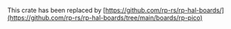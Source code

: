 This crate has been replaced by [https://github.com/rp-rs/rp-hal-boards/](https://github.com/rp-rs/rp-hal-boards/tree/main/boards/rp-pico)

